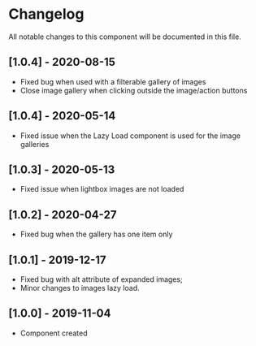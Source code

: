 # Changelog
All notable changes to this component will be documented in this file.

## [1.0.4] - 2020-08-15
- Fixed bug when used with a filterable gallery of images
- Close image gallery when clicking outside the image/action buttons

## [1.0.4] - 2020-05-14
- Fixed issue when the Lazy Load component is used for the image galleries 

## [1.0.3] - 2020-05-13
- Fixed issue when lightbox images are not loaded

## [1.0.2] - 2020-04-27
- Fixed bug when the gallery has one item only 

## [1.0.1] - 2019-12-17
- Fixed bug with alt attribute of expanded images;
- Minor changes to images lazy load.

## [1.0.0] - 2019-11-04
- Component created
